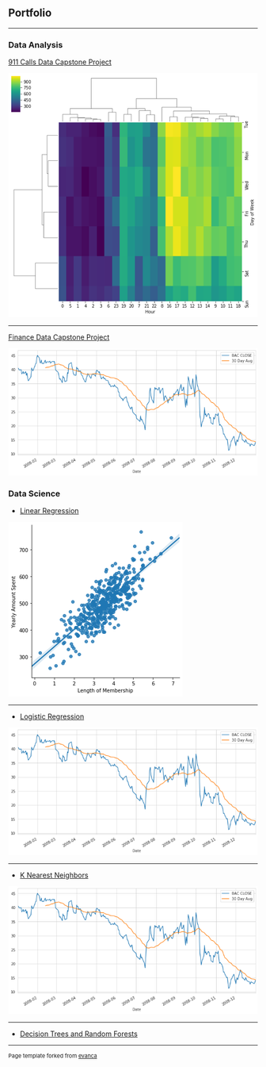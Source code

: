 ## Portfolio

---

### Data Analysis

[911 Calls Data Capstone Project](https://nbviewer.jupyter.org/github/ameyer73/ameyer73.github.io/blob/master/10-Data-Capstone-Projects/911%20Calls%20Project.ipynb)

<img src="images/DS_911_Image.png?raw=true"/>

---
[Finance Data Capstone Project](https://nbviewer.jupyter.org/github/ameyer73/ameyer73.github.io/blob/master/10-Data-Capstone-Projects/Finance%20Project.ipynb)

<img src="images/DS_Finance_Image.png?raw=true"/>

### Data Science

- [Linear Regression](https://nbviewer.jupyter.org/github/ameyer73/ameyer73.github.io/blob/master/Data%20Science%20Projects/02-Linear%20Regression%20Project.ipynb)
<img src="images/DS_Linear_Regression_Image.png?raw=true"/>

---

- [Logistic Regression](https://nbviewer.jupyter.org/github/ameyer73/ameyer73.github.io/blob/master/Data%20Science%20Projects/02-Logistic%20Regression%20Project.ipynb)
<img src="images/DS_Finance_Image.png?raw=true"/>

---

- [K Nearest Neighbors](https://nbviewer.jupyter.org/github/ameyer73/ameyer73.github.io/blob/master/Data%20Science%20Projects/02-K%20Nearest%20Neighbors%20Project%20Final.ipynb)
<img src="images/DS_Finance_Image.png?raw=true"/>

---

- [Decision Trees and Random Forests](http://example.com/)





---
<p style="font-size:11px">Page template forked from <a href="https://github.com/evanca/quick-portfolio">evanca</a></p>
<!-- Remove above link if you don't want to attibute -->
